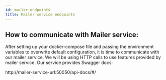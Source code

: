 ```yaml
---
id: mailer-endpoints
title: Mailer service endpoints
---
```


## How to communicate with Mailer service:

After setting up your docker-compose file and passing the environment variables to overwrite default configuration, it is time to communicate with our mailer service. We will be using HTTP calls to use features provided by mailer service. Our service provides Swagger docs:

http://mailer-service-url:50050/api-docs/#/

